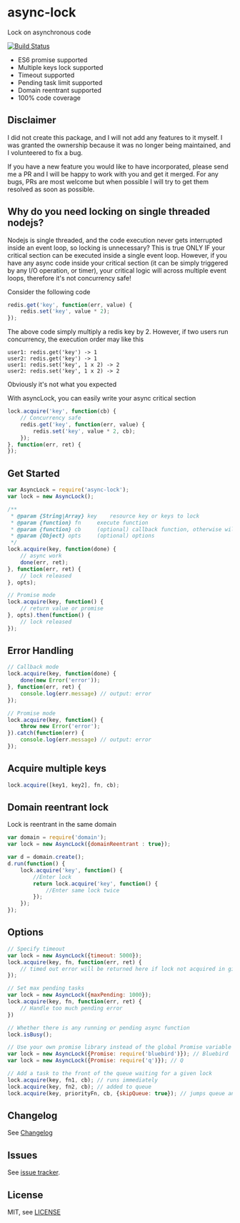 # async-lock

Lock on asynchronous code

[![Build Status](https://travis-ci.org/rogierschouten/async-lock.svg?branch=master)](https://travis-ci.org/rogierschouten/async-lock)

* ES6 promise supported
* Multiple keys lock supported
* Timeout supported
* Pending task limit supported
* Domain reentrant supported
* 100% code coverage

## Disclaimer

I did not create this package, and I will not add any features to it myself. I was granted the ownership because it was no longer being
maintained, and I volunteered to fix a bug.

If you have a new feature you would like to have incorporated, please send me a PR and I will be happy to work with you and get it merged.
For any bugs, PRs are most welcome but when possible I will try to get them resolved as soon as possible.

## Why do you need locking on single threaded nodejs?

Nodejs is single threaded, and the code execution never gets interrupted inside an event loop, so locking is unnecessary? This is true ONLY IF your critical section can be executed inside a single event loop.
However, if you have any async code inside your critical section (it can be simply triggered by any I/O operation, or timer), your critical logic will across multiple event loops, therefore it's not concurrency safe!

Consider the following code
```js
redis.get('key', function(err, value) {
	redis.set('key', value * 2);
});
```
The above code simply multiply a redis key by 2.
However, if two users run concurrency, the execution order may like this
```
user1: redis.get('key') -> 1
user2: redis.get('key') -> 1
user1: redis.set('key', 1 x 2) -> 2
user2: redis.set('key', 1 x 2) -> 2
```
Obviously it's not what you expected


With asyncLock, you can easily write your async critical section
```js
lock.acquire('key', function(cb) {
	// Concurrency safe
	redis.get('key', function(err, value) {
		redis.set('key', value * 2, cb);
	});
}, function(err, ret) {
});
```

## Get Started

```js
var AsyncLock = require('async-lock');
var lock = new AsyncLock();

/**
 * @param {String|Array} key 	resource key or keys to lock
 * @param {function} fn 	execute function
 * @param {function} cb 	(optional) callback function, otherwise will return a promise
 * @param {Object} opts 	(optional) options
 */
lock.acquire(key, function(done) {
	// async work
	done(err, ret);
}, function(err, ret) {
	// lock released
}, opts);

// Promise mode
lock.acquire(key, function() {
	// return value or promise
}, opts).then(function() {
	// lock released
});
```

## Error Handling

```js
// Callback mode
lock.acquire(key, function(done) {
	done(new Error('error'));
}, function(err, ret) {
	console.log(err.message) // output: error
});

// Promise mode
lock.acquire(key, function() {
	throw new Error('error');
}).catch(function(err) {
	console.log(err.message) // output: error
});
```

## Acquire multiple keys

```js
lock.acquire([key1, key2], fn, cb);
```

## Domain reentrant lock

Lock is reentrant in the same domain

```js
var domain = require('domain');
var lock = new AsyncLock({domainReentrant : true});

var d = domain.create();
d.run(function() {
	lock.acquire('key', function() {
		//Enter lock
		return lock.acquire('key', function() {
			//Enter same lock twice
		});
	});
});
```

## Options

```js
// Specify timeout
var lock = new AsyncLock({timeout: 5000});
lock.acquire(key, fn, function(err, ret) {
	// timed out error will be returned here if lock not acquired in given time
});

// Set max pending tasks
var lock = new AsyncLock({maxPending: 1000});
lock.acquire(key, fn, function(err, ret) {
	// Handle too much pending error
})

// Whether there is any running or pending async function
lock.isBusy();

// Use your own promise library instead of the global Promise variable
var lock = new AsyncLock({Promise: require('bluebird')}); // Bluebird
var lock = new AsyncLock({Promise: require('q')}); // Q

// Add a task to the front of the queue waiting for a given lock
lock.acquire(key, fn1, cb); // runs immediately
lock.acquire(key, fn2, cb); // added to queue
lock.acquire(key, priorityFn, cb, {skipQueue: true}); // jumps queue and runs before fn2
```

## Changelog

See [Changelog](./History.md)

## Issues

See [issue tracker](https://github.com/rogierschouten/async-lock/issues).

## License

MIT, see [LICENSE](./LICENSE)
